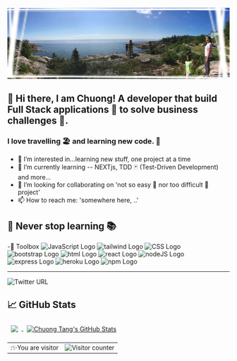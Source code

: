 ![Chuong Tang's GitHub Banner](GithubBanner.JPG)

## 👋 Hi there, I am Chuong! A developer that build Full Stack applications 🚀 to solve business challenges 💼.

### I love travelling 🏖️ and learning new code. 📑

- 👀 I’m interested in...learning new stuff, one project at a time
- 🌱 I’m currently learning -- NEXTjs, TDD 🃏 (Test-Driven Development) and more...
- 💞️ I’m looking for collaborating on 'not so easy 🍦 nor too difficult 🦈 project'
- 📫 How to reach me: 'somewhere here, ..'

## **📖 Never stop learning 📚**

-🧰 Toolbox
<img src="https://cdn.worldvectorlogo.com/logos/javascript-1.svg" alt="JavaScript Logo" width="50" height="50"/>
<img src="https://cdn.worldvectorlogo.com/logos/tailwind-css-2.svg" alt="tailwind Logo" width="50" height="50"/>
<img src="https://cdn.worldvectorlogo.com/logos/css3.svg" alt="CSS Logo" width="50" height="50"/>
<img src="https://cdn.worldvectorlogo.com/logos/bootstrap-5-1.svg" alt="bootstrap Logo" width="50" height="50"/>
<img src="https://cdn.worldvectorlogo.com/logos/html5.svg" alt="html Logo" width="50" height="50"/>
<img src="https://cdn.worldvectorlogo.com/logos/react-2.svg" alt="react Logo" width="50" height="50"/>
<img src="https://cdn.worldvectorlogo.com/logos/nodejs-1.svg" alt="nodeJS Logo" width="50" height="50"/>
<img src="https://cdn.worldvectorlogo.com/logos/express-109.svg" alt="express Logo" width="50" height="50"/>
<img src="https://cdn.worldvectorlogo.com/logos/heroku-4.svg" alt="heroku Logo" width="50" height="50"/>
<img src="https://cdn.worldvectorlogo.com/logos/npm-square-red-1.svg" alt="npm Logo" width="50" height="50"/>

---

![Twitter URL](https://img.shields.io/twitter/url?url=https%3A%2F%2Ftwitter.com%2FChuongTang3)

## 📈 GitHub Stats

<a href="https://github.com/chuongtang">
  <img align="center" style="margin:0.5rem" src="https://github-readme-stats.vercel.app/api/top-langs/?username=chuongtang&title_color=f3b745&text_color=fff&icon_color=f3b745&bg_color=14171A" />
</a>

<a href="https://github.com/chuongtang">
  <img align="center" style="margin:0.5rem" src="https://github-readme-stats.vercel.app/api?username=chuongtang&show_icons=true&line_height=27&count_private=true&title_color=f3b745&text_color=fff&icon_color=fff&bg_color=14171A" alt="Chuong Tang's GitHub Stats" />
</a>

<table>
  <tr>
    <td>:✨You are visitor</td>
    <td><img src="https://gh-pages-counter.glitch.me/count.svg" alt="Visitor counter" /></td>
  </tr>
</table>

<!---
chuongtang/chuongtang is a ✨ special ✨ repository because its `README.md` (this file) appears on your GitHub profile.
You can click the Preview link to take a look at your changes.
--->
